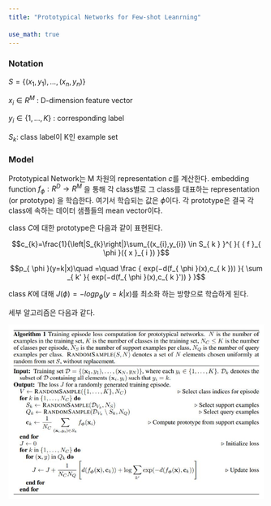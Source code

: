 ```yaml
---
title: "Prototypical Networks for Few-shot Leanrning"

use_math: true
---
```



### Notation

$S=\lbrace \left( x_{ 1 },y_{ 1 } \right) ,...,\left( x_{ n },y_{ n } \right) \rbrace$

$x_i \in R^M$ : D-dimension feature vector 

$y_i \in \lbrace1,...,K \rbrace$ : corresponding label

$S_k$: class label이 K인 example set


### Model 

Prototypical Network는 M 차원의 representation $c$를 계산한다. 
embedding function $f_\phi:R^D \rightarrow R^M$ 을 통해 각 class별로 그 class를 대표하는 representation (or prototype) 을 학습한다. 여기서 학습되는 값은 $\phi$이다. 
각 prototype은 결국 각 class에 속하는 데이터 샘플들의 mean vector이다. 

class $C$에 대한 prototype은 다음과 같이 표현된다. 


$$c_{k}=\frac{1}{\left|S_{k}\right|}\sum_{(x_{i},y_{i}) \in S_{ k } }^{  }{ { f }_{ \phi  }({ x }_{ i }) }$$

$$p_{ \phi  }(y=k|x)\quad =\quad \frac { exp(−d(f_{ \phi  }(x),c_{ k })) }{ \sum _{ k' }{ exp(−d(f_{ \phi  }(x),c_{ k }')) }  }$$


class $K$에 대해 $J(\phi )=-log{ p_\phi }(y=k|x)$를 최소화 하는 방향으로 학습하게 된다. 

세부 알고리즘은 다음과 같다. 

![algorithm](_assets/images/algorithm.jpg)
